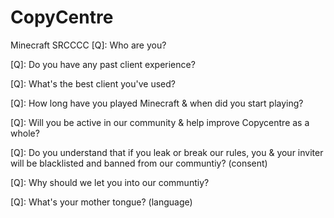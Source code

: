 # CopyCentre
Minecraft SRCCCC
[Q]: Who are you?
 
[Q]: Do you have any past client experience?
  
[Q]: What's the best client you've used?
    
[Q]: How long have you played Minecraft & when did you start playing?
    
[Q]: Will you be active in our community & help improve Copycentre as a whole?
    
[Q]: Do you understand that if you leak or break our rules, you & your inviter will be blacklisted and banned from our communtiy? (consent)
     
[Q]: Why should we let you into our communtiy?
    
[Q]: What's your mother tongue? (language)
     
